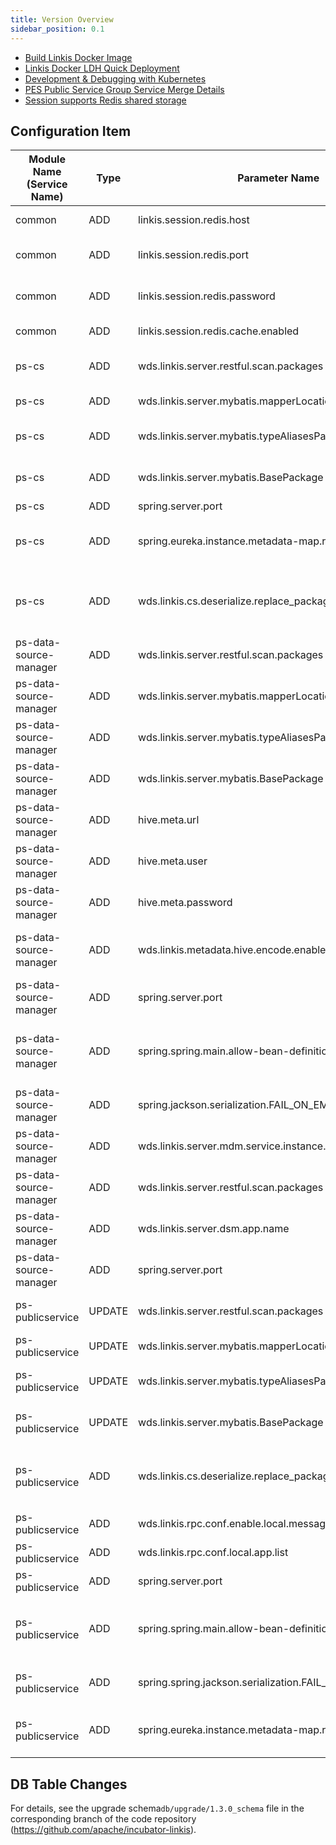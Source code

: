 ```yaml
---
title: Version Overview
sidebar_position: 0.1
---
```


- [Build Linkis Docker Image](/development/build-docker.md)
- [Linkis Docker LDH Quick Deployment](/deployment/deploy-to-kubernetes.md)
- [Development & Debugging with Kubernetes](development/debug-with-helm-charts.md)
- [PES Public Service Group Service Merge Details](/blog/2022/10/09/linkis-service-merge)
- [Session supports Redis shared storage](/user-guide/sso-with-redis.md)


## Configuration Item

| Module Name (Service Name) | Type | Parameter Name | Default Value | Description |
| --------------- | ----- | -------------------------------------------------------- | ---------------- | ------------------------------------------------------- |
| common | ADD |linkis.session.redis.host| 127.0.0.1 | redis connection IP |
| common | ADD |linkis.session.redis.port| 6379 | redis connection port |
| common | ADD |linkis.session.redis.password| test123 | redis connection password |
| common | ADD |linkis.session.redis.cache.enabled| false | redis sso switch |
| ps-cs | ADD | wds.linkis.server.restful.scan.packages | org.apache.linkis.cs.server.restful | restful packages scan path |
| ps-cs | ADD | wds.linkis.server.mybatis.mapperLocations | classpath*:org/apache/linkis/cs/persistence/dao/impl/*.xml | mapper scan path |
| ps-cs | ADD | wds.linkis.server.mybatis.typeAliasesPackage | org.apache.linkis.cs.persistence.entity |  table map entity class package path |
| ps-cs | ADD | wds.linkis.server.mybatis.BasePackage | org.apache.linkis.cs.persistence.dao | Mybatis package scan path |
| ps-cs | ADD | spring.server.port | 9108 | server port |
| ps-cs | ADD | spring.eureka.instance.metadata-map.route | cs_1_dev | ps-cs route prefix(must be start with cs_) |
| ps-cs | ADD | wds.linkis.cs.deserialize.replace_package_header.enable |  false | Whether to replace the packet header during deserialization |
| ps-data-source-manager | ADD | wds.linkis.server.restful.scan.packages | org.apache.linkis.datasourcemanager.core.restful | restfu packages Scan path |
| ps-data-source-manager | ADD | wds.linkis.server.mybatis.mapperLocations | classpath:org/apache/linkis/datasourcemanager/core/dao/mapper/*.xml | Mapper Scan path |
| ps-data-source-manager | ADD | wds.linkis.server.mybatis.typeAliasesPackage | org.apache.linkis.datasourcemanager.common.domain,org.apache.linkis.datasourcemanager.core.vo |  table map entity class package path |
| ps-data-source-manager | ADD | wds.linkis.server.mybatis.BasePackage | org.apache.linkis.datasourcemanager.core.dao | Mybatis package scan path |
| ps-data-source-manager | ADD | hive.meta.url | None | hive connection ip |
| ps-data-source-manager | ADD | hive.meta.user | None | hive connection user |
| ps-data-source-manager | ADD | hive.meta.password | None | hive connection password |
| ps-data-source-manager | ADD | wds.linkis.metadata.hive.encode.enabled | false | Whether to enable BASE64 codec |
| ps-data-source-manager | ADD | spring.server.port | 9109 | server port |
| ps-data-source-manager | ADD | spring.spring.main.allow-bean-definition-overriding | true | Whether beans are allowed to define overrides |
| ps-data-source-manager | ADD | spring.jackson.serialization.FAIL_ON_EMPTY_BEANS | false | Whether empty beans are allowed |
| ps-data-source-manager | ADD | wds.linkis.server.mdm.service.instance.expire-in-seconds | 1800 | server instance expire time|
| ps-data-source-manager | ADD | wds.linkis.server.restful.scan.packages | org.apache.linkis.metadata.query.server.restful | restfu packages Scan path |
| ps-data-source-manager | ADD | wds.linkis.server.dsm.app.name | linkis-ps-data-source-manager | server name |
| ps-data-source-manager | ADD | spring.server.port | 9110 | server port |
| ps-publicservice | UPDATE | wds.linkis.server.restful.scan.packages | org.apache.linkis.cs.server.restful,org.apache.linkis.datasourcemanager.core.restful,org.apache.linkis.metadata.query.server.restful,org.apache.linkis.jobhistory.restful,org.apache.linkis.variable.restful,org.apache.linkis.configuration.restful,org.apache.linkis.udf.api,org.apache.linkis.filesystem.restful,org.apache.linkis.filesystem.restful,org.apache.linkis.instance.label.restful,org.apache.linkis.metadata.restful.api,org.apache.linkis.cs.server.restful,org.apache.linkis.bml.restful,org.apache.linkis.errorcode.server.restful | restfu packages Scan path |
|ps-publicservice|UPDATE|wds.linkis.server.mybatis.mapperLocations|classpath*:org/apache/linkis/cs/persistence/dao/impl/*.xml,classpath:org/apache/linkis/datasourcemanager/core/dao/mapper/*.xml,classpath:org/apache/linkis/jobhistory/dao/impl/*.xml,classpath:org/apache/linkis/variable/dao/impl/*.xml,classpath:org/apache/linkis/configuration/dao/impl/*.xml,classpath:org/apache/linkis/udf/dao/impl/*.xml,classpath:org/apache/linkis/instance/label/dao/impl/*.xml,classpath:org/apache/linkis/metadata/hive/dao/impl/*.xml,org/apache/linkis/metadata/dao/impl/*.xml,classpath:org/apache/linkis/bml/dao/impl/*.xml|Mapper Scan path|
|ps-publicservice|UPDATE|wds.linkis.server.mybatis.typeAliasesPackage|org.apache.linkis.cs.persistence.entity,org.apache.linkis.datasourcemanager.common.domain,org.apache.linkis.datasourcemanager.core.vo,org.apache.linkis.configuration.entity,org.apache.linkis.jobhistory.entity,org.apache.linkis.udf.entity,org.apache.linkis.variable.entity,org.apache.linkis.instance.label.entity,org.apache.linkis.manager.entity,org.apache.linkis.metadata.domain,org.apache.linkis.bml.entity|  table map entity class package path |
|ps-publicservice|UPDATE|wds.linkis.server.mybatis.BasePackage|org.apache.linkis.cs.persistence.dao,org.apache.linkis.datasourcemanager.core.dao,org.apache.linkis.jobhistory.dao,org.apache.linkis.variable.dao,org.apache.linkis.configuration.dao,org.apache.linkis.udf.dao,org.apache.linkis.instance.label.dao,org.apache.linkis.metadata.hive.dao,org.apache.linkis.metadata.dao,org.apache.linkis.bml.dao,org.apache.linkis.errorcode.server.dao,org.apache.linkis.publicservice.common.lock.dao|  Mybatis package scan path |
| ps-publicservice | ADD | wds.linkis.cs.deserialize.replace_package_header.enable | false | Whether to replace the packet header during deserialization |
| ps-publicservice | ADD | wds.linkis.rpc.conf.enable.local.message | true | enable local message |
| ps-publicservice | ADD | wds.linkis.rpc.conf.local.app.list | linkis-ps-publicservice | local app list |
| ps-publicservice | ADD | spring.server.port | 9105 | server port |
| ps-publicservice | ADD | spring.spring.main.allow-bean-definition-overriding | true | Whether beans are allowed to define overrides |
| ps-publicservice | ADD | spring.spring.jackson.serialization.FAIL_ON_EMPTY_BEANS | false | Whether empty beans are allowed |
| ps-publicservice | ADD | spring.eureka.instance.metadata-map.route | cs_1_dev | route prefix(must be start with cs_ |

## DB Table Changes
For details, see the upgrade schema`db/upgrade/1.3.0_schema` file in the corresponding branch of the 
code repository (https://github.com/apache/incubator-linkis).
